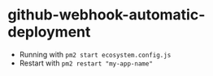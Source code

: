 # github-webhook-automatic-deployment

- Running with `pm2 start ecosystem.config.js`
- Restart with `pm2 restart "my-app-name"`

